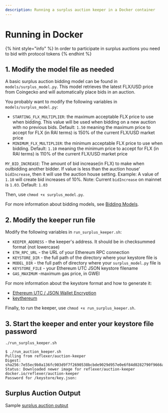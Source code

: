 ```yaml
---
description: Running a surplus auction keeper in a Docker container
---
```


# Running in Docker

{% hint style="info" %}
In order to participate in surplus auctions you need to bid with protocol tokens
{% endhint %}

## 1. Modify the model file as needed

A basic surplus auction bidding model can be found in `models/surplus_model.py`. This model retrieves the latest FLX/USD price from Coingecko and will automatically place bids in an auction.

You probably want to modify the following variables in `models/surplus_model.py`:

* `STARTING_FLX_MULTIPLIER`: the maximum acceptable FLX price to use when bidding. This value will be used when bidding on a new auction with no previous bids. Default: `1.50` meaning the maximum price to accept for FLX (in RAI terms) is 150% of the current FLX/USD market price
* `MINIMUM_FLX_MULTIPLIER`: the minimum acceptable FLX price to use when bidding. Default: `1.10` meaning the minimum price to accept for FLX (in RAI terms) is 110% of the current FLX/USD market price

`MY_BID_INCREASE`: The amount of bid increase(in FLX) to make when outbidding another bidder. If value is less than the auction house' `bidIncrease`, then it will use the auction house setting. Example: A value of `1.10` will create bid increases of 10%. Note: Current `bidIncrease` on mainnet is `1.03`. Default: `1.03`

Then, use `chmod +x surplus_model.py`.

For more information about bidding models, see [Bidding Models](https://github.com/reflexer-labs/geb-docs/blob/master/keepers/BiddingModels.md).

## 2. Modify the keeper run file

Modify the following variables in `run_surplus_keeper.sh`:

* `KEEPER_ADDRESS` - the keeper's address. It should be in checksummed format (not lowercase)
* `ETH_RPC_URL` - the URL of your Ethereum RPC connection
* `KEYSTORE_DIR` - the full path of the directory where your keystore file is
* `MODEL_DIR` - the full path of directory where your `surplus_model.py` file is
* `KEYSTORE_FILE` - your Ethereum UTC JSON keystore filename
* `GAS_MAXIMUM` -maximum gas price, in GWEI

For more information about the keystore format and how to generate it:

* [Ethereum UTC / JSON Wallet Encryption](https://wizardforcel.gitbooks.io/practical-cryptography-for-developers-book/content/symmetric-key-ciphers/ethereum-wallet-encryption.html)
* [keythereum](https://github.com/ethereumjs/keythereum)

Finally, to run the keeper, use `chmod +x run_surplus_keeper.sh`.

## 3. Start the keeper and enter your keystore file password

`./run_surplus_keeper.sh`

```
$ ./run_auction_keeper.sh
Pulling from reflexer/auction-keeper
Digest: sha256:7e55ec9b0a136fc903d9f7f2690538bcbde9029d957e0e6f84d0282790f9666a
Status: Downloaded newer image for reflexer/auction-keeper
docker.io/reflexer/auction-keeper
Password for /keystore/key.json:
```

## Surplus Auction Output

Sample [surplus auction output](running-in-docker.md#surplus-auctioning-process)
